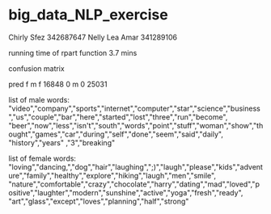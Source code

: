 # big_data_NLP_exercise
Chirly Sfez 342687647
Nelly Lea Amar 341289106

running time of rpart function
 3.7 mins

confusion matrix

pred     f     m
   f  16848     0
   m     0   25031
  
 list of male words:
"video","company","sports","internet","computer","star","science","business","us","couple","bar","here","started","lost","three","run","become",
"beer","now","less","isn't","south","words","point","stuff","woman","show","thought","games","car","during","self","done","seem","said","daily",
"history","years" ,"3","breaking"

list of female words:
"loving","dancing,","dog","hair","laughing",";)","laugh","please","kids","adventure","family","healthy","explore","hiking","laugh","men","smile",
"nature","comfortable","crazy","chocolate","harry","dating","mad","loved","positive","laughter","modern","sunshine","active","yoga","fresh","ready",
"art","glass","except","loves","planning","half","strong"
